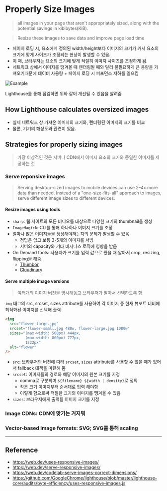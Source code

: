 # Properly Size Images

> all images in your page that aren't appropriately sized, along with the potential savings in kibibytes(KiB).

> Resize these images to save data and improve page load time

- 페이지 로딩 시, 요소에게 정의된 width/height보다 이미지의 크기가 커서 요소의 크기에 맞게
  사이즈가 조정되는 현상이 발생할 수 있음.
- 이 때, 브라우저는 요소의 크기에 맞게 적절히 이미지 사이즈를 조정하게 됨.
- 네트워크 상에서 이미지를 땡겨올 때 렌더링될 때와 달리 불필요하게 큰 용량을 가져오기때문에 데이터 사용량 + 페이지 로딩 시 퍼포먼스 저하를 일으킴

![Example](https://webdev.imgix.net/uses-responsive-images/uses-responsive-images.png)

Lighthouse를 통해 점검하면 위와 같이 개선될 수 있음을 알려줌

## How Lighthouse calculates oversized images

- 실제 네트워크 상 가져온 이미지의 크기와, 렌더링된 이미지의 크기를 비교
- 물론, 기기의 해상도와 관련이 있음.

## Strategies for properly sizing images

> 가장 이상적인 것은 서버나 CDN에서 이미지 요소의 크기와 동일한 이미지를 제공하는 것

### Serve reponsive images

> Serving desktop-sized images to mobile devices can use 2–4x more data than needed. Instead of a "one-size-fits-all" approach to images, serve different image sizes to different devices.

#### Resize images using tools

- `sharp`: 웹 사이트의 모든 비디오를 대상으로 다양한 크기의 thumbnail을 생성
- `ImageMagick`: CLI를 통해 하나하나 이미지 크기를 조정
- 얼마나 많은 이미지들을 생성해야하는지의 문제가 발생할 수 있음
  - 정답은 없고 보통 3-5개의 이미지를 서빙
  - 서버의 capacity와 기타 비지니스 로직에 영향을 받음
- On Demand tools: 사용자가 크기를 입력 값으로 줬을 때 알아서 crop, resizing, flipping을 해줌
  - [Thumbor](https://github.com/thumbor/thumbor)
  - [Cloudinary](https://cloudinary.com/)

#### Serve multiple image versions

> 여러개의 이미지 버전을 명시해놓고 브라우저가 알아서 선택하도록 함

`img` 태그의 src, srcset, sizes attribute를 사용하여 각 이미지 중 현재 뷰포트 너비에 최적화된 이미지를 선택해 출력

```html
<img
  src="flower-large.jpg"
  srcset="flower-small.jpg 480w, flower-large.jpg 1080w"
  sizes="(max-width: 500px) 444px,
         (max-width: 800px) 777px,
         1222px"
  alt="flower"
/>
```

- `src`: 브라우저의 버전에 따라 `srcset`, `sizes` attribute를 사용할 수 없을 때가 있어서 fallback 대책을 마련해 둠
- `srcset`: 이미지들의 경로와 해당 이미지의 원본 크기를 지정
  - comma로 구분되며 `${filename} ${width | density}`로 정의
  - 작은 크기 이미지부터 순서대로 입력 해야함
  - 이렇게 함으로써 적절한 크기의 이미지를 땡겨올 수 있음
- `sizes`: 브라우저에게 출력될 이미지 크기를 지정

### Image CDNs: CDN에 맞기는 거지뭐

### Vector-based image formats: SVG; SVG를 통해 scaling

---

## Reference

- https://web.dev/uses-responsive-images/
- https://web.dev/serve-responsive-images/
- https://web.dev/codelab-serve-images-correct-dimensions/
- https://github.com/GoogleChrome/lighthouse/blob/master/lighthouse-core/audits/byte-efficiency/uses-responsive-images.js
